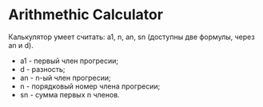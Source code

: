 # Arithmethic Calculator
Калькулятор умеет считать: a1, n, an, sn (доступны две формулы, через an и d).

* a1 - первый член прогресии;
* d - разность;
* an - n-ый член прогресии;
* n - порядковый номер члена прогресии;
* sn - сумма первых n членов.
